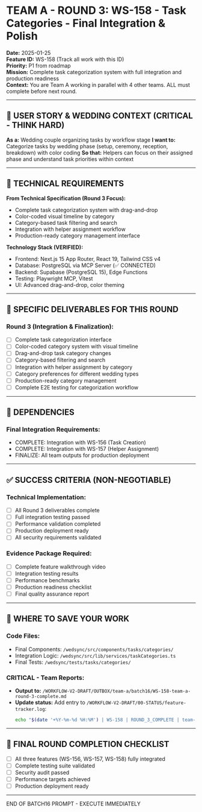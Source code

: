 # TEAM A - ROUND 3: WS-158 - Task Categories - Final Integration & Polish

**Date:** 2025-01-25  
**Feature ID:** WS-158 (Track all work with this ID)  
**Priority:** P1 from roadmap  
**Mission:** Complete task categorization system with full integration and production readiness  
**Context:** You are Team A working in parallel with 4 other teams. ALL must complete before next round.

---

## 🎯 USER STORY & WEDDING CONTEXT (CRITICAL - THINK HARD)

**As a:** Wedding couple organizing tasks by workflow stage
**I want to:** Categorize tasks by wedding phase (setup, ceremony, reception, breakdown) with color coding
**So that:** Helpers can focus on their assigned phase and understand task priorities within context

---

## 🎯 TECHNICAL REQUIREMENTS

**From Technical Specification (Round 3 Focus):**
- Complete task categorization system with drag-and-drop
- Color-coded visual timeline by category
- Category-based task filtering and search
- Integration with helper assignment workflow
- Production-ready category management interface

**Technology Stack (VERIFIED):**
- Frontend: Next.js 15 App Router, React 19, Tailwind CSS v4
- Database: PostgreSQL via MCP Server (✅ CONNECTED)
- Backend: Supabase (PostgreSQL 15), Edge Functions
- Testing: Playwright MCP, Vitest
- UI: Advanced drag-and-drop, color theming

---

## 🎯 SPECIFIC DELIVERABLES FOR THIS ROUND

### Round 3 (Integration & Finalization):
- [ ] Complete task categorization interface
- [ ] Color-coded category system with visual timeline
- [ ] Drag-and-drop task category changes
- [ ] Category-based filtering and search
- [ ] Integration with helper assignment by category
- [ ] Category preferences for different wedding types
- [ ] Production-ready category management
- [ ] Complete E2E testing for categorization workflow

---

## 🔗 DEPENDENCIES

### Final Integration Requirements:
- COMPLETE: Integration with WS-156 (Task Creation)
- COMPLETE: Integration with WS-157 (Helper Assignment)
- FINALIZE: All team outputs for production deployment

---

## ✅ SUCCESS CRITERIA (NON-NEGOTIABLE)

### Technical Implementation:
- [ ] All Round 3 deliverables complete
- [ ] Full integration testing passed
- [ ] Performance validation completed
- [ ] Production deployment ready
- [ ] All security requirements validated

### Evidence Package Required:
- [ ] Complete feature walkthrough video
- [ ] Integration testing results
- [ ] Performance benchmarks
- [ ] Production readiness checklist
- [ ] Final quality assurance report

---

## 💾 WHERE TO SAVE YOUR WORK

### Code Files:
- Final Components: `/wedsync/src/components/tasks/categories/`
- Integration Logic: `/wedsync/src/lib/services/taskCategories.ts`
- Final Tests: `/wedsync/tests/tasks/categories/`

### CRITICAL - Team Reports:
- **Output to:** `/WORKFLOW-V2-DRAFT/OUTBOX/team-a/batch16/WS-158-team-a-round-3-complete.md`
- **Update status:** Add entry to `/WORKFLOW-V2-DRAFT/00-STATUS/feature-tracker.log`:
  ```bash
  echo "$(date '+%Y-%m-%d %H:%M') | WS-158 | ROUND_3_COMPLETE | team-a | batch16" >> /WORKFLOW-V2-DRAFT/00-STATUS/feature-tracker.log
  ```

---

## 🏁 FINAL ROUND COMPLETION CHECKLIST
- [ ] All three features (WS-156, WS-157, WS-158) fully integrated
- [ ] Complete testing suite validated
- [ ] Security audit passed
- [ ] Performance targets achieved
- [ ] Production deployment ready

---

END OF BATCH16 PROMPT - EXECUTE IMMEDIATELY